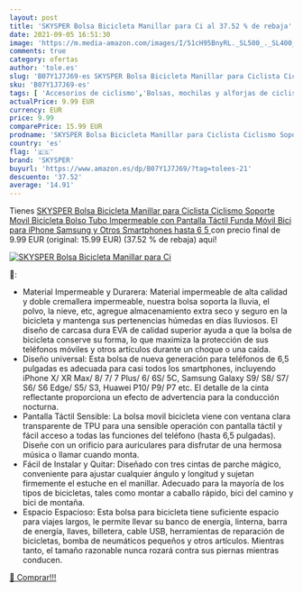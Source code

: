 ```yaml
---
layout: post
title: 'SKYSPER Bolsa Bicicleta Manillar para Ci al 37.52 % de rebaja'
date: 2021-09-05 16:51:30
image: 'https://m.media-amazon.com/images/I/51cH95BnyRL._SL500_._SL400_.jpg'
comments: true
category: ofertas
author: 'tole.es'
slug: 'B07Y1J7J69-es SKYSPER Bolsa Bicicleta Manillar para Ciclista Ciclismo...'
sku: 'B07Y1J7J69-es'
tags: [ 'Accesorios de ciclismo','Bolsas, mochilas y alforjas de ciclismo','Ciclismo','Deportes y aire libre','Portabicicletas','Ropa y equipo para deportes','iphone','skysper', ]
actualPrice: 9.99 EUR
currency: EUR
price: 9.99
comparePrice: 15.99 EUR
prodname: 'SKYSPER Bolsa Bicicleta Manillar para Ciclista Ciclismo Soporte Movil Bicicleta Bolso Tubo Impermeable con Pantalla Táctil Funda Móvil Bici para iPhone  Samsung y Otros Smartphones hasta 6 5  '
country: 'es'
flag: '🇪🇸'
brand: 'SKYSPER'
buyurl: 'https://www.amazon.es/dp/B07Y1J7J69/?tag=tolees-21'
descuento: '37.52'
average: '14.91'
---
```


Tienes [SKYSPER Bolsa Bicicleta Manillar para Ciclista Ciclismo Soporte Movil Bicicleta Bolso Tubo Impermeable con Pantalla Táctil Funda Móvil Bici para iPhone  Samsung y Otros Smartphones hasta 6 5  ](https://www.amazon.es/dp/B07Y1J7J69/?tag=tolees-21) con precio final de  9.99 EUR (original: 15.99 EUR) (37.52 %  de rebaja) aqui!

[![SKYSPER Bolsa Bicicleta Manillar para Ci](https://m.media-amazon.com/images/I/51cH95BnyRL._SL500_._SL400_.jpg)](https://www.amazon.es/dp/B07Y1J7J69/?tag=tolees-21)

🔎:

- Material Impermeable y Durarera: Material impermeable de alta calidad y doble cremallera impermeable, nuestra bolsa soporta la lluvia, el polvo, la nieve, etc, agregue almacenamiento extra seco y seguro en la bicicleta y mantenga sus pertenencias húmedas en días lluviosos. El diseño de carcasa dura EVA de calidad superior ayuda a que la bolsa de bicicleta conserve su forma, lo que maximiza la protección de sus teléfonos móviles y otros artículos durante un choque o una caída.
- Diseño universal: Esta bolsa de nueva generación para teléfonos de 6,5 pulgadas es adecuada para casi todos los smartphones, incluyendo iPhone X/ XR Max/ 8/ 7/ 7 Plus/ 6/ 6S/ 5C, Samsung Galaxy S9/ S8/ S7/ S6/ S6 Edge/ S5/ S3, Huawei P10/ P9/ P7 etc. El detalle de la cinta reflectante proporciona un efecto de advertencia para la conducción nocturna.
- Pantalla Táctil Sensible: La bolsa movil bicicleta viene con ventana clara transparente de TPU para una sensible operación con pantalla táctil y fácil acceso a todas las funciones del teléfono (hasta 6,5 pulgadas). Diseñe con un orificio para auriculares para disfrutar de una hermosa música o llamar cuando monta.
- Fácil de Instalar y Quitar: Diseñado con tres cintas de parche mágico, conveniente para ajustar cualquier ángulo y longitud y sujetan firmemente el estuche en el manillar. Adecuado para la mayoría de los tipos de bicicletas, tales como montar a caballo rápido, bici del camino y bici de montaña.
- Espacio Espacioso: Esta bolsa para bicicleta tiene suficiente espacio para viajes largos, le permite llevar su banco de energía, linterna, barra de energía, llaves, billetera, cable USB, herramientas de reparación de bicicletas, bomba de neumáticos pequeños y otros artículos. Mientras tanto, el tamaño razonable nunca rozará contra sus piernas mientras conducen.

[🛒 Comprar!!!](https://www.amazon.es/dp/B07Y1J7J69/?tag=tolees-21)
